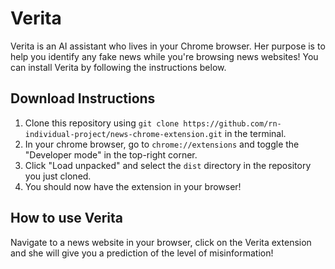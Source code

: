 # Verita

Verita is an AI assistant who lives in your Chrome browser. Her purpose is to help you identify any fake news while you're browsing news websites! You can install Verita by following the instructions below.

## Download Instructions

1. Clone this repository using `git clone https://github.com/rn-individual-project/news-chrome-extension.git` in the terminal.
2. In your chrome browser, go to `chrome://extensions` and toggle the "Developer mode" in the top-right corner.
3. Click "Load unpacked" and select the `dist` directory in the repository you just cloned.
4. You should now have the extension in your browser!

## How to use Verita

Navigate to a news website in your browser, click on the Verita extension and she will give you a prediction of the level of misinformation!
